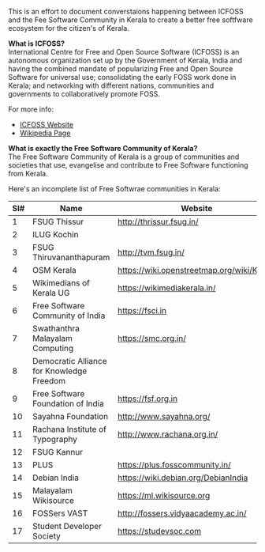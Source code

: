 This is an effort to document converstaions happening between ICFOSS and the Fee Software Community in Kerala to create a better free softfware ecosystem for the citizen's of Kerala.

**What is ICFOSS?**\
International Centre for Free and Open Source Software (ICFOSS) is an autonomous organization set up by the Government of Kerala, India and having the combined mandate of popularizing Free and Open Source Software for universal use; consolidating the early FOSS work done in Kerala; and networking with different nations, communities and governments to collaboratively promote FOSS.

For more info:
- [ICFOSS Website](https://icfoss.in/about-us)
- [Wikipedia Page](https://en.wikipedia.org/wiki/ICFOSS)

**What is exactly the Free Software Community of Kerala?**\
The Free Software Community of Kerala is a group of communities and societies that use, evangelise and contribute to Free Software functioning from Kerala.

Here's an incomplete list of Free Softwrae communities in Kerala:

| Sl# | Name                                      | Website                                    | Matrix Room ID           |
|-----|-------------------------------------------|--------------------------------------------|--------------------------|
|   1 | FSUG Thissur                              | http://thrissur.fsug.in/                   | #fsug-tcr:matrix.org     |
|   2 | ILUG Kochin                               |                                            | #ilugcochin:matrix.org   |
|   3 | FSUG Thiruvananthapuram                   | http://tvm.fsug.in/                        | #fsug-tvm:matrix.org     |
|   4 | OSM Kerala                                | https://wiki.openstreetmap.org/wiki/Kerala |                          |
|   5 | Wikimedians of Kerala UG                  | https://wikimediakerala.in/                | #wok:poddery.com         |
|   6 | Free Software Community of India          | https://fsci.in                            | #fsci:poddery.com        |
|   7 | Swathanthra Malayalam Computing           | https://smc.org.in/                        | #smc-project:poddery.com |
|   8 | Democratic Alliance for Knowledge Freedom |                                            | #DAKF:matrix.org         |
|   9 | Free Software Foundation of India         | https://fsf.org.in                         |                          |
|  10 | Sayahna Foundation                        | http://www.sayahna.org/                    |                          |
|  11 | Rachana Institute of Typography           | http://www.rachana.org.in/                 |                          |
|  12 | FSUG Kannur                               |                                            | #fsugknr:matrix.org      |
|  13 | PLUS                                      | https://plus.fosscommunity.in/             | #plus:poddery.com        |
|  14 | Debian India                              | https://wiki.debian.org/DebianIndia        |                          |
|  15 | Malayalam Wikisource                      | https://ml.wikisource.org                  |                          |
|  16 | FOSSers VAST                              | http://fossers.vidyaacademy.ac.in/         |                          |
|  17 | Student Developer Society                 | https://studevsoc.com                      | #studevsoc:tchncs.de     |
